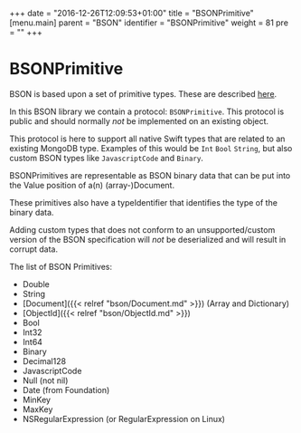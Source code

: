 +++
date = "2016-12-26T12:09:53+01:00"
title = "BSONPrimitive"
[menu.main]
  parent = "BSON"
  identifier = "BSONPrimitive"
  weight = 81
  pre = "<i class='fa'></i>"
+++

# BSONPrimitive

BSON is based upon a set of primitive types. These are described [here](http://bsonspec.org/spec.html).

In this BSON library we contain a protocol: `BSONPrimitive`. This protocol is public and should normally *not* be implemented on an existing object.

This protocol is here to support all native Swift types that are related to an existing MongoDB type. Examples of this would be `Int` `Bool` `String`, but also custom BSON types like `JavascriptCode` and `Binary`.

BSONPrimitives are representable as BSON binary data that can be put into the Value position of a(n) (array-)Document.

These primitives also have a typeIdentifier that identifies the type of the binary data.

Adding custom types that does not conform to an unsupported/custom version of the BSON specification will *not* be deserialized and will result in corrupt data.

The list of BSON Primitives:

- Double
- String
- [Document]({{< relref "bson/Document.md" >}}) (Array and Dictionary)
- [ObjectId]({{< relref "bson/ObjectId.md" >}})
- Bool
- Int32
- Int64
- Binary
- Decimal128
- JavascriptCode
- Null (not nil)
- Date (from Foundation)
- MinKey
- MaxKey
- NSRegularExpression (or RegularExpression on Linux)
